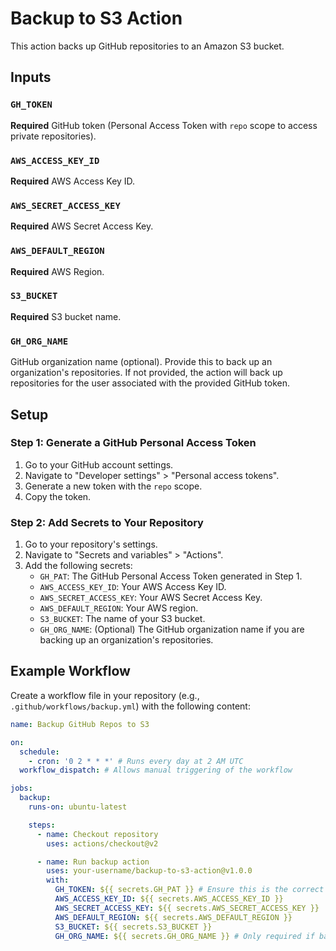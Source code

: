 # Backup to S3 Action

This action backs up GitHub repositories to an Amazon S3 bucket.

## Inputs

### `GH_TOKEN`

**Required** GitHub token (Personal Access Token with `repo` scope to access private repositories).

### `AWS_ACCESS_KEY_ID`

**Required** AWS Access Key ID.

### `AWS_SECRET_ACCESS_KEY`

**Required** AWS Secret Access Key.

### `AWS_DEFAULT_REGION`

**Required** AWS Region.

### `S3_BUCKET`

**Required** S3 bucket name.

### `GH_ORG_NAME`

GitHub organization name (optional). Provide this to back up an organization's repositories. If not provided, the action will back up repositories for the user associated with the provided GitHub token.

## Setup

### Step 1: Generate a GitHub Personal Access Token

1. Go to your GitHub account settings.
2. Navigate to "Developer settings" > "Personal access tokens".
3. Generate a new token with the `repo` scope.
4. Copy the token.

### Step 2: Add Secrets to Your Repository

1. Go to your repository's settings.
2. Navigate to "Secrets and variables" > "Actions".
3. Add the following secrets:
   - `GH_PAT`: The GitHub Personal Access Token generated in Step 1.
   - `AWS_ACCESS_KEY_ID`: Your AWS Access Key ID.
   - `AWS_SECRET_ACCESS_KEY`: Your AWS Secret Access Key.
   - `AWS_DEFAULT_REGION`: Your AWS region.
   - `S3_BUCKET`: The name of your S3 bucket.
   - `GH_ORG_NAME`: (Optional) The GitHub organization name if you are backing up an organization's repositories.

## Example Workflow

Create a workflow file in your repository (e.g., `.github/workflows/backup.yml`) with the following content:

```yaml
name: Backup GitHub Repos to S3

on:
  schedule:
    - cron: '0 2 * * *' # Runs every day at 2 AM UTC
  workflow_dispatch: # Allows manual triggering of the workflow

jobs:
  backup:
    runs-on: ubuntu-latest

    steps:
      - name: Checkout repository
        uses: actions/checkout@v2

      - name: Run backup action
        uses: your-username/backup-to-s3-action@v1.0.0
        with:
          GH_TOKEN: ${{ secrets.GH_PAT }} # Ensure this is the correct PAT with `repo` scope
          AWS_ACCESS_KEY_ID: ${{ secrets.AWS_ACCESS_KEY_ID }}
          AWS_SECRET_ACCESS_KEY: ${{ secrets.AWS_SECRET_ACCESS_KEY }}
          AWS_DEFAULT_REGION: ${{ secrets.AWS_DEFAULT_REGION }}
          S3_BUCKET: ${{ secrets.S3_BUCKET }}
          GH_ORG_NAME: ${{ secrets.GH_ORG_NAME }} # Only required if backing up an organization's repositories
```